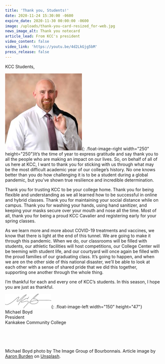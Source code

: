 ```yaml
---
title: 'Thank you, Students!'
date: 2020-11-24 15:30:00 -0600
expire_date: 2020-11-30 00:00:00 -0600
image: /uploads/thank-you-card-resized_for-web.jpg
news_image_alt: Thank you notecard
article_lead: From KCC's president
video_content: false
video_link: 'https://youtu.be/4d2LkGjg5bM'
press_release: false
---
```


KCC Students,

![](/uploads/michael-boyd-dsc-3388.jpg){: .float-image-right width="250" height="250"}It’s the time of year to express gratitude and say thank you to all the people who are making an impact on our lives. So, on behalf of all of us here at KCC, I want to thank you for sticking with us through what may be the most difficult academic year of our college’s history. No one knows better than you do how challenging it is to be a student during a global pandemic, but you’ve shown true resilience and incredible determination.&nbsp;

Thank you for trusting KCC to be your college home. Thank you for being flexible and understanding as we all learned how to be successful in online and hybrid classes. Thank you for maintaining your social distance while on campus. Thank you for washing your hands, using hand sanitizer, and keeping your masks secure over your mouth and nose all the time. Most of all, thank you for being a proud KCC Cavalier and registering early for your spring classes.&nbsp;

As we learn more and more about COVID-19 treatments and vaccines, we know that there is light at the end of this tunnel. We are going to make it through this pandemic. When we do, our classrooms will be filled with students, our athletic facilities will host competitions, our College Center will be teeming with student life, and our courtyard will once again be filled with the proud families of our graduating class. It’s going to happen, and when we are on the other side of this national disaster, we’ll be able to look at each other with a sense of shared pride that we did this together, supporting one another through the whole thing.

I’m thankful for each and every one of KCC’s students. In this season, I hope you are just as thankful.&nbsp;

![](/uploads/michael-boyd-initials.jpg){: .float-image-left width="150" height="47"}<br>Michael Boyd&nbsp;<br>President<br>Kankakee Community College

&nbsp;

&nbsp;

Michael Boyd photo by The Image Group of Bourbonnais. Article image by [Aaron Burden](https://unsplash.com/@aaronburden?utm_source=unsplash&amp;utm_medium=referral&amp;utm_content=creditCopyText) on [Unsplash](https://unsplash.com/s/photos/thank-you?utm_source=unsplash&amp;utm_medium=referral&amp;utm_content=creditCopyText).